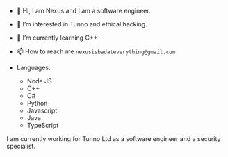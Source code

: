- 👋 Hi, I am Nexus and I am a software engineer.
- 👀 I’m interested in Tunno and ethical hacking.
- 🌱 I’m currently learning C++
- 📫 How to reach me `nexusisbadateverything@gmail.com`

- Languages:
    - Node JS
    - C++
    - C#
    - Python
    - Javascript
    - Java
    - TypeScript

I am currently working for Tunno Ltd as a software engineer and a security specialist.
